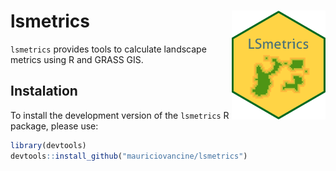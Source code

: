 # lsmetrics <img src="man/figures/logo.png" align="right" alt="" width="150" />

`lsmetrics` provides tools to calculate landscape metrics using R and GRASS GIS.

## Instalation

To install the development version of the `lsmetrics` R package, please use:

```r
library(devtools)
devtools::install_github("mauriciovancine/lsmetrics")
```

